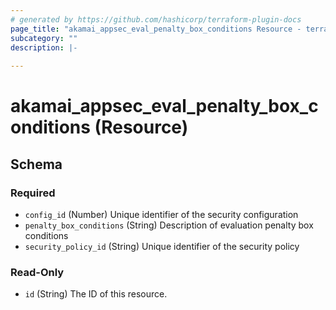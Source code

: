 ```yaml
---
# generated by https://github.com/hashicorp/terraform-plugin-docs
page_title: "akamai_appsec_eval_penalty_box_conditions Resource - terraform-provider-akamai"
subcategory: ""
description: |-
  
---
```


# akamai_appsec_eval_penalty_box_conditions (Resource)





<!-- schema generated by tfplugindocs -->
## Schema

### Required

- `config_id` (Number) Unique identifier of the security configuration
- `penalty_box_conditions` (String) Description of evaluation penalty box conditions
- `security_policy_id` (String) Unique identifier of the security policy

### Read-Only

- `id` (String) The ID of this resource.
